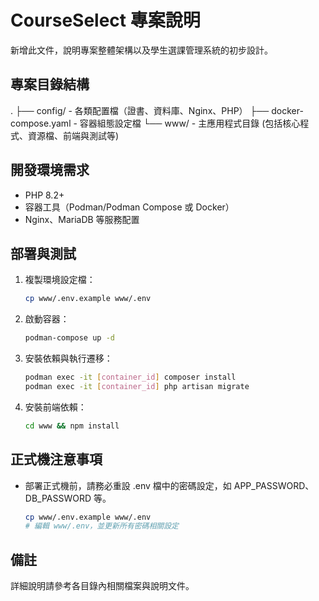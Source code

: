 # CourseSelect 專案說明
新增此文件，說明專案整體架構以及學生選課管理系統的初步設計。

## 專案目錄結構

.
├── config/         - 各類配置檔（證書、資料庫、Nginx、PHP）
├── docker-compose.yaml - 容器組態設定檔
└── www/            - 主應用程式目錄 (包括核心程式、資源檔、前端與測試等)

## 開發環境需求

- PHP 8.2+
- 容器工具（Podman/Podman Compose 或 Docker）
- Nginx、MariaDB 等服務配置

## 部署與測試

1. 複製環境設定檔：
   ```bash
   cp www/.env.example www/.env
   ```
2. 啟動容器：
   ```bash
   podman-compose up -d
   ```
3. 安裝依賴與執行遷移：
   ```bash
   podman exec -it [container_id] composer install
   podman exec -it [container_id] php artisan migrate
   ```
4. 安裝前端依賴：
   ```bash
   cd www && npm install
   ```

## 正式機注意事項

- 部署正式機前，請務必重設 .env 檔中的密碼設定，如 APP_PASSWORD、DB_PASSWORD 等。
   ```bash
   cp www/.env.example www/.env
   # 編輯 www/.env，並更新所有密碼相關設定
   ```

## 備註

詳細說明請參考各目錄內相關檔案與說明文件。

